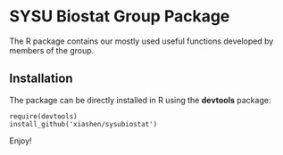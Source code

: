 # SYSU Biostat Group Package

The R package contains our mostly used useful functions developed by members of the group.

## Installation

The package can be directly installed in R using the **devtools** package:

```{r}
require(devtools)
install_github('xiashen/sysubiostat')
```

Enjoy!
